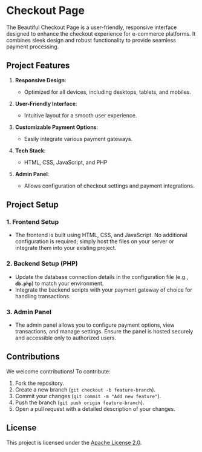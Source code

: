 # Checkout Page  

The Beautiful Checkout Page is a user-friendly, responsive interface designed to enhance the checkout experience for e-commerce platforms. It combines sleek design and robust functionality to provide seamless payment processing.  

## Project Features  
1. **Responsive Design**:  
   - Optimized for all devices, including desktops, tablets, and mobiles.  

2. **User-Friendly Interface**:  
   - Intuitive layout for a smooth user experience.  

3. **Customizable Payment Options**:  
   - Easily integrate various payment gateways.  

4. **Tech Stack**:  
   - HTML, CSS, JavaScript, and PHP  

5. **Admin Panel**:  
   - Allows configuration of checkout settings and payment integrations.  

## Project Setup  

### 1. Frontend Setup  
- The frontend is built using HTML, CSS, and JavaScript. No additional configuration is required; simply host the files on your server or integrate them into your existing project.  

### 2. Backend Setup (PHP)  
- Update the database connection details in the configuration file (e.g., **`db.php`**) to match your environment.  
- Integrate the backend scripts with your payment gateway of choice for handling transactions.  

### 3. Admin Panel  
- The admin panel allows you to configure payment options, view transactions, and manage settings. Ensure the panel is hosted securely and accessible only to authorized users.  

## Contributions  
We welcome contributions! To contribute:  
1. Fork the repository.  
2. Create a new branch (`git checkout -b feature-branch`).  
3. Commit your changes (`git commit -m "Add new feature"`).  
4. Push the branch (`git push origin feature-branch`).  
5. Open a pull request with a detailed description of your changes.  

## License  
This project is licensed under the [Apache License 2.0](LICENSE).
